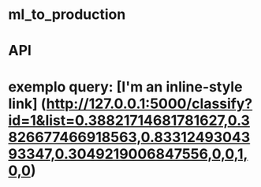 # ml_to_production

# API
# exemplo query: [I'm an inline-style link] (http://127.0.0.1:5000/classify?id=1&list=0.38821714681781627,0.3826677466918563,0.8331249304393347,0.3049219006847556,0,0,1,0,0)
